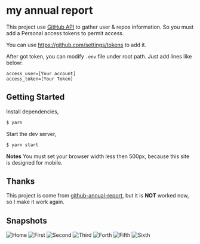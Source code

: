# my annual report

This project use [GitHub API](https://docs.github.com/) to gather user & repos information. So you must add a Personal access tokens to permit access.

You can use https://github.com/settings/tokens to add it.

After got token, you can modify `.env` file under root path. Just add lines like below:

```
access_user=[Your account]
access_token=[Your Token]
```

## Getting Started

Install dependencies,

```bash
$ yarn
```

Start the dev server,

```bash
$ yarn start
```

**Notes**
You must set your browser width less then 500px, because this site is designed for mobile.

## Thanks

This project is come from [github-annual-report](https://github.com/shuiRong/github-annual-report), but it is **NOT** worked now, so I make it work again.

## Snapshots

![Home](./snapshots/home.png)
![First](./snapshots/first.png)
![Second](./snapshots/second.png)
![Third](./snapshots/third.png)
![Forth](./snapshots/forth.png)
![Fifth](./snapshots/fifth.png)
![Sixth](./snapshots/sixth.png)
